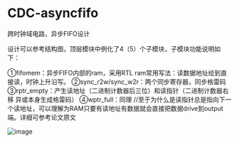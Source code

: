 # CDC-asyncfifo
跨时钟域电路，异步FIFO设计

设计可以参考结构图，顶层模块中例化了4（5）个子模块，子模块功能说明如下：

①fifomem：异步FIFO内部的ram，采用RTL ram常用写法：读数据地址给到直接读，时钟上升沿写。
②sync_r2w/sync_w2r：两个同步寄存器，同步格雷码
③rptr_empty：产生读地址（二进制计数器后三位）和读指针（二进制计数器右移 异或本身生成格雷码）
④wptr_full：同理
//至于为什么是读指针总是指向下一个读地址，可以理解为RAM只要有读地址有数据就会直接把数据drive到output端。详细可参考论文原文

![image](https://user-images.githubusercontent.com/72872077/194750944-ea5666d5-44ae-447a-8189-605c0129c3bd.png)
